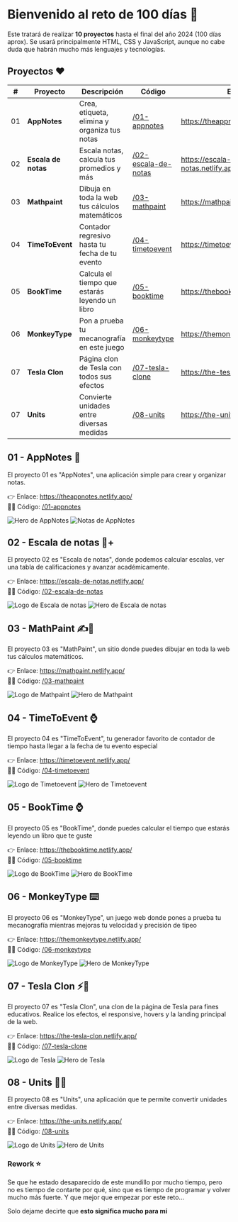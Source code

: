# Bienvenido al reto de 100 días 🎯

Este tratará de realizar **10 proyectos** hasta el final del año 2024 (100 días aprox). Se usará principalmente HTML, CSS y JavaScript, aunque no cabe duda que habrán mucho más lenguajes y
tecnologías.

## Proyectos ❤️

| #   | Proyecto            | Descripción                                    | Código                                                                                        | Enlace                               |
| --- | ------------------- | ---------------------------------------------- | --------------------------------------------------------------------------------------------- | ------------------------------------ |
| 01  | **AppNotes**        | Crea, etiqueta, elimina y organiza tus notas   | [/01-appnotes](https://github.com/jevmydev/reto-100-dias/tree/main/01-appnotes)               | https://theappnotes.netlify.app      |
| 02  | **Escala de notas** | Escala notas, calcula tus promedios y más      | [/02-escala-de-notas](https://github.com/jevmydev/reto-100-dias/tree/main/02-escala-de-notas) | https://escala-de-notas.netlify.app/ |
| 03  | **Mathpaint**       | Dibuja en toda la web tus cálculos matemáticos | [/03-mathpaint](https://github.com/jevmydev/reto-100-dias/tree/main/03-mathpaint)             | https://mathpaint.netlify.app/       |
| 04  | **TimeToEvent**     | Contador regresivo hasta tu fecha de tu evento | [/04-timetoevent](https://github.com/jevmydev/reto-100-dias/tree/main/04-timetoevent)         | https://timetoevent.netlify.app/     |
| 05  | **BookTime**        | Calcula el tiempo que estarás leyendo un libro | [/05-booktime](https://github.com/jevmydev/reto-100-dias/tree/main/05-booktime)               | https://thebooktime.netlify.app/     |
| 06  | **MonkeyType**      | Pon a prueba tu mecanografía en este juego     | [/06-monkeytype](https://github.com/jevmydev/reto-100-dias/tree/main/06-monkeytype)           | https://themonkeytype.netlify.app/   |
| 07  | **Tesla Clon**      | Página clon de Tesla con todos sus efectos     | [/07-tesla-clone](https://github.com/jevmydev/reto-100-dias/tree/main/07-tesla-clone)         | https://the-tesla-clon.netlify.app/  |
| 07  | **Units**           | Convierte unidades entre diversas medidas      | [/08-units](https://github.com/jevmydev/reto-100-dias/tree/main/08-units)                     | https://the-units.netlify.app/       |

## 01 - AppNotes 📓

El proyecto 01 es "AppNotes", una aplicación simple para crear y organizar notas.

👉 Enlace: https://theappnotes.netlify.app/ <br /> 🧑‍💻 Código: [/01-appnotes](https://github.com/jevmydev/reto-100-dias/tree/main/01-appnotes)

![Hero de AppNotes](./images/appnotes/hero.png) ![Notas de AppNotes](./images/appnotes/notes.png)

## 02 - Escala de notas 📓+

El proyecto 02 es "Escala de notas", donde podemos calcular escalas, ver una tabla de calificaciones y avanzar académicamente.

👉 Enlace: https://escala-de-notas.netlify.app/ <br /> 🧑‍💻 Código: [/02-escala-de-notas](https://github.com/jevmydev/reto-100-dias/tree/main/02-escala-de-notas)

![Logo de Escala de notas](./images/escala-de-notas/logo.webp) ![Hero de Escala de notas](./images/escala-de-notas/hero.png)

## 03 - MathPaint ✍️🔢

El proyecto 03 es "MathPaint", un sitio donde puedes dibujar en toda la web tus cálculos matemáticos.

👉 Enlace: https://mathpaint.netlify.app/ <br /> 🧑‍💻 Código: [/03-mathpaint](https://github.com/jevmydev/reto-100-dias/tree/main/03-mathpaint)

![Logo de Mathpaint](./images/mathpaint/logo.webp) ![Hero de Mathpaint](./images/mathpaint/hero.png)

## 04 - TimeToEvent ⌚

El proyecto 04 es "TimeToEvent", tu generador favorito de contador de tiempo hasta llegar a la fecha de tu evento especial

👉 Enlace: https://timetoevent.netlify.app/ <br /> 🧑‍💻 Código: [/04-timetoevent](https://github.com/jevmydev/reto-100-dias/tree/main/04-timetoevent)

![Logo de Timetoevent](./images/timetoevent/logo.webp) ![Hero de Timetoevent](./images/timetoevent/hero.png)

## 05 - BookTime ⌚

El proyecto 05 es "BookTime", donde puedes calcular el tiempo que estarás leyendo un libro que te guste

👉 Enlace: https://thebooktime.netlify.app/ <br /> 🧑‍💻 Código: [/05-booktime](https://github.com/jevmydev/reto-100-dias/tree/main/05-booktime)

![Logo de BookTime](./images/booktime/logo.webp) ![Hero de BookTime](./images/booktime/hero.png)

## 06 - MonkeyType ⌨️

El proyecto 06 es "MonkeyType", un juego web donde pones a prueba tu mecanografía mientras mejoras tu velocidad y precisión de tipeo

👉 Enlace: https://themonkeytype.netlify.app/ <br /> 🧑‍💻 Código: [/06-monkeytype](https://github.com/jevmydev/reto-100-dias/tree/main/06-monkeytype)

![Logo de MonkeyType](./images/monkeytype/logo.webp) ![Hero de MonkeyType](./images/monkeytype/hero.png)

## 07 - Tesla Clon ⚡🚗

El proyecto 07 es "Tesla Clon", una clon de la página de Tesla para fines educativos. Realice los efectos, el responsive, hovers y la landing principal de la web.

👉 Enlace: https://the-tesla-clon.netlify.app/ <br /> 🧑‍💻 Código: [/07-tesla-clone](https://github.com/jevmydev/reto-100-dias/tree/main/07-tesla-clone)

![Logo de Tesla](./images/tesla/logo.webp) ![Hero de Tesla](./images/tesla/hero.png)

## 08 - Units 📏📐

El proyecto 08 es "Units", una aplicación que te permite convertir unidades entre diversas medidas.

👉 Enlace: https://the-units.netlify.app/ <br /> 🧑‍💻 Código: [/08-units](https://github.com/jevmydev/reto-100-dias/tree/main/08-units)

![Logo de Units](./images/units/logo.webp) ![Hero de Units](./images/units/hero.png)

### Rework ⭐

Se que he estado desaparecido de este mundillo por mucho tiempo, pero no es tiempo de contarte por qué, sino que es tiempo de programar y volver mucho más fuerte. Y que mejor que empezar por este
reto...

Solo dejame decirte que **esto significa mucho para mí**
